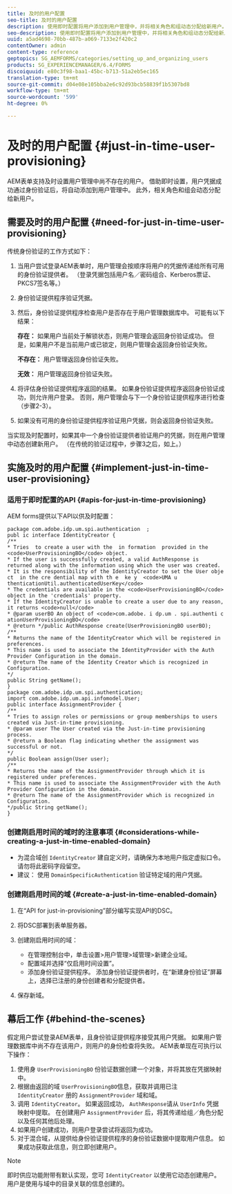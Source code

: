 ```yaml
---
title: 及时的用户配置
seo-title: 及时的用户配置
description: 使用即时配置将用户添加到用户管理中，并将相关角色和组动态分配给新用户。
seo-description: 使用即时配置将用户添加到用户管理中，并将相关角色和组动态分配给新用户。
uuid: a5ad4698-70bb-487b-a069-7133e2f420c2
contentOwner: admin
content-type: reference
geptopics: SG_AEMFORMS/categories/setting_up_and_organizing_users
products: SG_EXPERIENCEMANAGER/6.4/FORMS
discoiquuid: e80c3f98-baa1-45bc-b713-51a2eb5ec165
translation-type: tm+mt
source-git-commit: d04e08e105bba2e6c92d93bcb58839f1b5307bd8
workflow-type: tm+mt
source-wordcount: '599'
ht-degree: 0%

---
```



# 及时的用户配置 {#just-in-time-user-provisioning}

AEM表单支持及时设置用户管理中尚不存在的用户。 借助即时设置，用户凭据成功通过身份验证后，将自动添加到用户管理中。 此外，相关角色和组会动态分配给新用户。

## 需要及时的用户配置 {#need-for-just-in-time-user-provisioning}

传统身份验证的工作方式如下：

1. 当用户尝试登录AEM表单时，用户管理会按顺序将用户的凭据传递给所有可用的身份验证提供者。 （登录凭据包括用户名／密码组合、Kerberos票证、PKCS7签名等。）
1. 身份验证提供程序验证凭据。
1. 然后，身份验证提供程序检查用户是否存在于用户管理数据库中。 可能有以下结果：

   **存在：** 如果用户当前处于解锁状态，则用户管理会返回身份验证成功。 但是，如果用户不是当前用户或已锁定，则用户管理会返回身份验证失败。

   **不存在：** 用户管理返回身份验证失败。

   **无效：** 用户管理返回身份验证失败。

1. 将评估身份验证提供程序返回的结果。 如果身份验证提供程序返回身份验证成功，则允许用户登录。 否则，用户管理会与下一个身份验证提供程序进行检查（步骤2-3）。
1. 如果没有可用的身份验证提供程序验证用户凭据，则会返回身份验证失败。

当实现及时配置时，如果其中一个身份验证提供者验证用户的凭据，则在用户管理中动态创建新用户。 （在传统的验证过程中，步骤3之后，如上。）

## 实施及时的用户配置 {#implement-just-in-time-user-provisioning}

### 适用于即时配置的API {#apis-for-just-in-time-provisioning}

AEM forms提供以下API以供及时配置：

```as3
package com.adobe.idp.um.spi.authentication  ; 
publ ic interface IdentityCreator { 
/** 
* Tries  to create a user with the  in formation  provided in the <code>UserProvisioningBO</code> object. 
* If the user is successfully created, a valid AuthResponse is returned along with the information using which the user was created. 
* It is the responsibility of the IdentityCreator to set the User obje ct  in the cre dential map with th e  ke y  <code>UMA u thenticationUtil.authenticatedUserKey</code> 
* The credentials are available in the <code>UserProvisioningBO</code> object in the 'credentials' property. 
* If the IdentityCreator is unable to create a user due to any reason, it returns <code>null</code> 
* @param userBO An object of <code>com.adobe. i dp.um . spi.authenti c ationUserProvisioningBO</code> 
* @return */public AuthResponse create(UserProvisioningBO userBO); 
/** 
* Returns the name of the IdentityCreator which will be registered in preferences. 
* This name is used to associate the IdentityProvider with the Auth Provider Configuration in the domain. 
* @return The name of the Identity Creator which is recognized in Configuration. 
*/ 
public String getName(); 
} 
package com.adobe.idp.um.spi.authentication; 
import com.adobe.idp.um.api.infomodel.User; 
public interface AssignmentProvider { 
/** 
* Tries to assign roles or permissions or group memberships to users created via Just-in-time provisioning. 
* @param user The User created via the Just-in-time provisioning process. 
* @return a Boolean flag indicating whether the assignment was successful or not. 
*/ 
public Boolean assign(User user); 
/** 
* Returns the name of the AssignmentProvider through which it is registered under preferences. 
* This name is used to associate the AssignmentProvider with the Auth Provider Configuration in the domain. 
* @return The name of the AssignmentProvider which is recognized in Configuration. 
*/public String getName(); 
}
```

### 创建刚启用时间的域时的注意事项 {#considerations-while-creating-a-just-in-time-enabled-domain}

* 为混合域创 `IdentityCreator` 建自定义时，请确保为本地用户指定虚拟口令。 请勿将此密码字段留空。
* 建议： 使用 `DomainSpecificAuthentication` 验证特定域的用户凭据。

### 创建刚启用时间的域 {#create-a-just-in-time-enabled-domain}

1. 在“API for just-in-provisioning”部分编写实现API的DSC。
1. 将DSC部署到表单服务器。
1. 创建刚启用时间的域：

   * 在管理控制台中，单击设置>用户管理>域管理>新建企业域。
   * 配置域并选择“仅启用时间设置”。 <!--Fix broken link (See Setting up and managing domains).-->
   * 添加身份验证提供程序。 添加身份验证提供者时，在“新建身份验证”屏幕上，选择已注册的身份创建者和分配提供者。

1. 保存新域。

## 幕后工作 {#behind-the-scenes}

假定用户尝试登录AEM表单，且身份验证提供程序接受其用户凭据。 如果用户管理数据库中尚不存在该用户，则用户的身份检查将失败。 AEM表单现在可执行以下操作：

1. 使用身 `UserProvisioningBO` 份验证数据创建一个对象，并将其放在凭据映射中。
1. 根据由返回的域 `UserProvisioningBO`信息，获取并调用已注 `IdentityCreator` 册的 `AssignmentProvider` 域和域。
1. 调用 `IdentityCreator`。 如果返回成功， `AuthResponse`请从 `UserInfo` 凭据映射中提取。 在创建用户 `AssignmentProvider` 后，将其传递给组／角色分配以及任何其他后处理。
1. 如果用户创建成功，则用户登录尝试将返回为成功。
1. 对于混合域，从提供给身份验证提供程序的身份验证数据中提取用户信息。 如果成功获取此信息，则立即创建用户。

>[!NOTE]
>
>即时供应功能附带有默认实现，您可 `IdentityCreator` 以使用它动态创建用户。 用户是使用与域中的目录关联的信息创建的。

